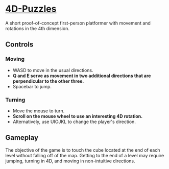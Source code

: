 # [4D-Puzzles](https://spencerkuan.github.io/4D-Puzzles/)

A short proof-of-concept first-person platformer with movement and rotations in the 4th dimension. 


## Controls

### Moving
- WASD to move in the usual directions. 
- **Q and E serve as movement in two additional directions that are perpendicular to the other three.**
- Spacebar to jump. 

### Turning
- Move the mouse to turn. 
- **Scroll on the mouse wheel to use an interesting 4D rotation.**
- Alternatively, use UIOJKL to change the player's direction. 

## Gameplay

The objective of the game is to touch the cube located at the end of each level without falling off of the map. Getting to the end of a level may require jumping, turning in 4D, and moving in non-intuitive directions. 
